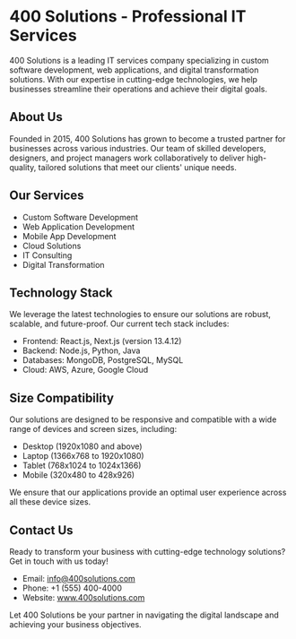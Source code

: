 # 400 Solutions - Professional IT Services

400 Solutions is a leading IT services company specializing in custom software development, web applications, and digital transformation solutions. With our expertise in cutting-edge technologies, we help businesses streamline their operations and achieve their digital goals.

## About Us

Founded in 2015, 400 Solutions has grown to become a trusted partner for businesses across various industries. Our team of skilled developers, designers, and project managers work collaboratively to deliver high-quality, tailored solutions that meet our clients' unique needs.

## Our Services

- Custom Software Development
- Web Application Development
- Mobile App Development
- Cloud Solutions
- IT Consulting
- Digital Transformation

## Technology Stack

We leverage the latest technologies to ensure our solutions are robust, scalable, and future-proof. Our current tech stack includes:

- Frontend: React.js, Next.js (version 13.4.12)
- Backend: Node.js, Python, Java
- Databases: MongoDB, PostgreSQL, MySQL
- Cloud: AWS, Azure, Google Cloud

## Size Compatibility

Our solutions are designed to be responsive and compatible with a wide range of devices and screen sizes, including:

- Desktop (1920x1080 and above)
- Laptop (1366x768 to 1920x1080)
- Tablet (768x1024 to 1024x1366)
- Mobile (320x480 to 428x926)

We ensure that our applications provide an optimal user experience across all these device sizes.

## Contact Us

Ready to transform your business with cutting-edge technology solutions? Get in touch with us today!

- Email: info@400solutions.com
- Phone: +1 (555) 400-4000
- Website: www.400solutions.com

Let 400 Solutions be your partner in navigating the digital landscape and achieving your business objectives.
